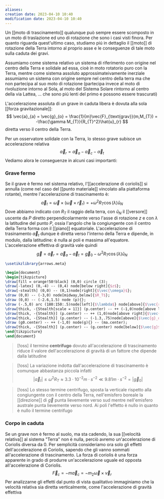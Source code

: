 ```yaml
---
aliases: 
creation date: 2023-04-10 10:40
modification date: 2023-04-10 10:40
---
```


Un [[moto di trascinamento]] qualunque può sempre essere scomposto in un moto di traslazione ed uno di rotazione che sono i casi visti finora. Per quanto riguarda quest'ultimo caso, studiamo piú in dettaglio il [[moto]] di rotazione della Terra intorno al proprio asse e le conseguenze di tale moto sulla caduta dei gravi.

Assumiamo come sistema relativo un sistema di riferimento con origine nel centro della Terra e solidale ad essa, cioè in moto rotatorio puro con la Terra, mentre come sistema assoluto approssimateivamente inerziale assumiamo un sistema con origine sempre nel centro della terra ma che non partecipa al suo moto di rotazione (partecipa invece al moto di rivoluzione intorno al Sola, al moto del Sistema Solare rintorno al centro della via Lattea, ... che sono piú lenti del primo e possono essere trascurati)

L'accelerazione assoluta di un grave in caduta libera è dovuta alla sola [[forza gravitazionale]]:
$$ \vec{a}_{a} = \vec{g}_{o} = \frac{1}{m}\vec{F}_{\text{grav}}(m,M_{T}) = -\frac{\gamma M_{T}}{R_{T}^2}\hat{u}_{r} $$
diretta verso il centro della Terra.

Per un osservatore solidale con la Terra, lo stesso grave subisce un accelerazione relativa
$$\vec{a}_{r} = \vec{a}_{a} - \vec{a}_{c} - \vec{a}_{t}$$
Vediamo alora le conseguenze in alcuni casi importanti:

### Grave fermo
Se il grave è fermo nel sistema relativo, l'[[accelerazione di coriolis]] si annulla (come nel caso del [[punto materiale]] vincolato alla piattaforma rotante), mentre l'accelerazione di trascinamento è:
$$
\vec{a}_{t} = \vec{\omega} \times (\vec{\omega} \times \vec{r}_{r} ) = +\omega^2R_{T}\cos(\lambda)\hat{u}_{N}
$$
Dove abbiamo indicato con $R_{T}$ il raggio della terra, con $\hat{u}_{N}$ il [[versore]] uscente da $P$ diretto perpendicolarmente verso l'asse di rotazione $z$ e con $\lambda$ la latitudine del punto $P$, ossia l'angolo che la congiungente con il centro della Terra forma con il [[piano]] equatoriale. L'accelerazione di trasinamento $\vec{a}_{t}$ dunque è diretta verso l'interno della Terra e dipende, in modulo, dalla latitudine: è nulla ai poli e massima all'equatore.
L'accelerazione effettiva di gravità vale quindi
$$
\vec{g} = \vec{a}_{r} = \vec{a}_{a} - \vec{a}_{t} = \vec{g}_{0} - \omega^2R_{T}\cos (\lambda)\hat{u}_{N} 
$$
```tikz
\usetikzlibrary{arrows.meta}

\begin{document}
\begin{tikzpicture}
\draw[fill = orange!50!black] (0,0) circle (3);
\draw[-latex] (0,-4) -- (0,4) node[below right]{$z$};
\draw[-stealth] (0,0) -- (0,1)node[right]{$\vec{\omega}$};
\draw (0,0) -- (-3,0) node[midway,below]{$R_T$};
\draw (0,0) -- (-2.6,1.5) node (p){};
\draw (-.5,0) arc (180:150:.5)node[left]{$\lambda$} node[above]{$\vec{r}$};
\draw[thick, -{Stealth[scale = 1]}] (p.center) -- ++ (-1,0)node[above left]{$-\vec{a}_t$} node(ma){};
\draw[thick, -{Stealth}] (p.center) -- ++ (1,0)node[above right]{$\vec{a}_t$};
\draw[thick, -{Stealth}] (p.center) -- (-1.3,.75)node[above]{$\vec{g}_o$} node (g0){};
\draw (g0.center) -- ++ (-1,0) node(g){} -- (ma.center);
\draw[thick, -{Stealth}] (p.center) -- (g.center) node[below]{$\vec{g}$};
\end{tikzpicture}
\end{document}
```

>[!oss]
>il termine **centrifugo** dovuto all'accelerazione di trascinamento riduce il valore dell'accelerazione di gravità di un fattore che dipende dalla latitudine

>[!oss]
>La variazione indotta dall'accelerazione di trascinamento è comunque abbastanza piccola infatti
> $$|\vec{a}_{t}| \leq \omega^2 R_{T} \approx 3.3 \cdot 10^{-2} m \cdot s^{-2} \ll 9.81 m\cdot s^{-2} = |\vec{g}_{0}|$$

>[!oss]
>Lo stesso termine centrifugo, sposta la verticale rispetto alla congiungente con il centro della Terra, nell'emisfero boreale la [[direzione]] di $\vec{g}$ punta lievemente verso sud mentre nell'emisfero australe punta lievemente verso nord.
>Ai poli l'effetto è nullo in quanto è nullo il termine centrifugo

### Corpo in caduta
Se un grave non è fermo al suolo, ma sta cadendo, la sua [[velocità relativa]] al sistema "Terra" non è nulla, perciò avremo un'accelerazione di Coriolis diversa da 0.
Per semplicità consideriamo ora solo gli effetti dell'accelerazione di Coriolis, sapendo che gli vanno sommati all'accelerazione di trascinamento.
La forza di coriolis è una forza apparente in grado di produrre un'accelerazione uguale ed opposta all'accelerazione di Coriolis.
$$
\vec{F}_{c} = -m\vec{a}_{c} = -m_{2}\vec{\omega} \times \vec{v}_{r}
$$
Per analizzarne gli effetti dal punto di vista qualitativo immaginiamo che la velocità relativa sia diretta verticalmente, come l'accelerazione di gravità effettiva